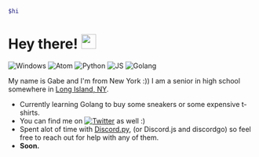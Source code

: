 ```bash
$hi
```

# Hey there! <img src="https://raw.githubusercontent.com/MartinHeinz/MartinHeinz/master/wave.gif" width="30px">

![Windows](https://img.shields.io/badge/OS-Windows-informational?style=flat&logo=windows&logoColor=white&color=2bbc8a)
![Atom](https://img.shields.io/badge/Editor-Atom-informational?style=flat&logo=atom&logoColor=white&color=2bbc8a)
![Python](https://img.shields.io/badge/Code-Python-informational?style=flat&logo=python&logoColor=white&color=2bbc8a)
![JS](https://img.shields.io/badge/Code-JavaScript-informational?style=flat&logo=javascript&logoColor=white&color=2bbc8a)
![Golang](https://img.shields.io/badge/Code-Golang-informational?style=flat&logo=go&logoColor=white&color=2bbc8a)

My name is Gabe and I'm from New York :)) I am a senior in high school somewhere in [Long Island, NY](https://www.google.com/maps/place/Long+Island/@40.8507469,-73.5108529,9z/data=!3m1!4b1!4m5!3m4!1s0x89e84454e1eea5cb:0x1df7f96186940d18!8m2!3d40.789142!4d-73.134961). 


- Currently learning Golang to buy some sneakers or some expensive t-shirts.
- You can find me on [![Twitter][1.2]][1] as well :)
- Spent alot of time with [Discord.py](https://discordpy.readthedocs.io/en/stable/#), (or Discord.js and discordgo) so feel free to reach out for help with any of them.
- **Soon.**

<!-- Twitter info stuff -->
[1.2]: http://i.imgur.com/wWzX9uB.png
[1]: https://twitter.com/damngv
